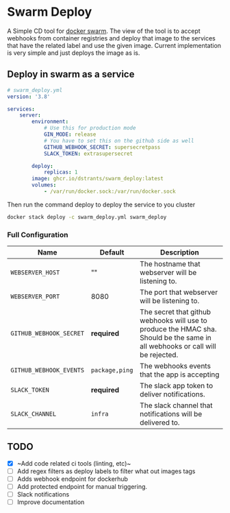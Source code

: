 # Swarm Deploy

A Simple CD tool for [docker swarm](https://docs.docker.com/engine/swarm/). The view of the tool is to accept webhooks from container registries and deploy that image to the services that have the related label and use the given image.
Current implementation is very simple and just deploys the image as is.


## Deploy in swarm as a service

```yaml
# swarm_deploy.yml
version: '3.8'

services:
    server:
        environment:
            # Use this for production mode
            GIN_MODE: release
            # You have to set this on the github side as well
            GITHUB_WEBHOOK_SECRET: supersecretpass
            SLACK_TOKEN: extrasupersecret

        deploy:
            replicas: 1
        image: ghcr.io/dstrants/swarm_deploy:latest
        volumes:
            - /var/run/docker.sock:/var/run/docker.sock
```

Then run the command deploy to deploy the service to you cluster
```sh
docker stack deploy -c swarm_deploy.yml swarm_deploy
```

### Full Configuration

Name | Default | Description
-----|---------|------------
`WEBSERVER_HOST` | "" | The hostname that webserver will be listening to.
`WEBSERVER_PORT` | 8080 | The port that webserver will be listening to.
`GITHUB_WEBHOOK_SECRET` | **required** | The secret that github webhooks will use to produce the HMAC sha. Should be the same in all webhooks or call will be rejected.
`GITHUB_WEBHOOK_EVENTS` | `package,ping` | The webhooks events that the app is accepting
`SLACK_TOKEN` | **required** | The slack app token to deliver notifications.
`SLACK_CHANNEL` | `infra` | The slack channel that notifications will be delivered to.


## TODO
- [x] ~Add code related ci tools (linting, etc)~
- [ ] Add regex filters as deploy labels to filter what out images tags
- [ ] Adds webhook endpoint for dockerhub
- [ ] Add protected endpoint for manual triggering.
- [ ] Slack notifications
- [ ] Improve documentation

